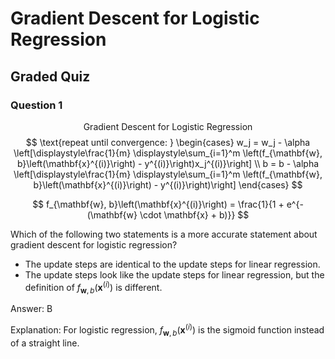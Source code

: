 # Gradient Descent for Logistic Regression

## Graded Quiz

### Question 1

$$\text{Gradient Descent for Logistic Regression}$$
$$
\text{repeat until convergence: }
\begin{cases}
    w_j = w_j - \alpha \left[\displaystyle\frac{1}{m} \displaystyle\sum_{i=1}^m \left(f_{\mathbf{w}, b}\left(\mathbf{x}^{(i)}\right) - y^{(i)}\right)x_j^{(i)}\right] \\
    b = b - \alpha \left[\displaystyle\frac{1}{m} \displaystyle\sum_{i=1}^m \left(f_{\mathbf{w}, b}\left(\mathbf{x}^{(i)}\right) - y^{(i)}\right)\right]
\end{cases}
$$

$$
f_{\mathbf{w}, b}\left(\mathbf{x}^{(i)}\right) = \frac{1}{1 + e^{-(\mathbf{w} \cdot \mathbf{x} + b)}}
$$

Which of the following two statements is a more accurate statement about gradient descent for logistic regression?

- The update steps are identical to the update steps for linear regression.
- The update steps look like the update steps for linear regression, but the definition of $f_{\mathbf{w}, b}\left(\mathbf{x}^{(i)}\right)$ is different.

Answer: B

Explanation: For logistic regression, $f_{\mathbf{w}, b}\left(\mathbf{x}^{(i)}\right)$ is the sigmoid function instead of a straight line.
